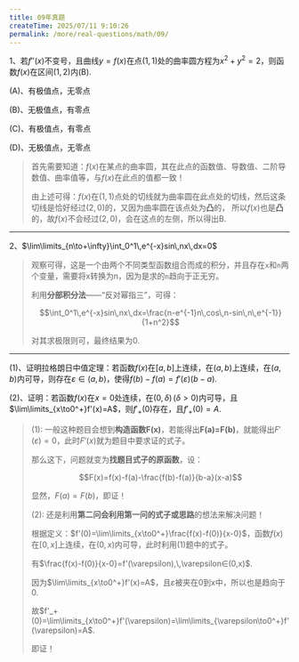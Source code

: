 ```yaml
---
title: 09年真题
createTime: 2025/07/11 9:10:26
permalink: /more/real-questions/math/09/
---
```


1、若$f''(x)$不变号，且曲线$y=f(x)$在点$(1,1)$处的曲率圆方程为$x^2+y^2=2$，则函数$f(x)$在区间$(1,2)$内(B).

(A)、有极值点，无零点

(B)、无极值点，有零点

(C)、有极值点，有零点

(D)、无极值点，无零点

> 首先需要知道：$f(x)$在某点的曲率圆，其在此点的函数值、导数值、二阶导数值、曲率值等，与$f(x)$在此点的值都一致！
> 
> 由上述可得：$f(x)$在$(1,1)$点处的切线就为曲率圆在此点处的切线，然后这条切线是恰好经过$(2,0)$的，又因为曲率圆在该点处为**凸**的，
> 所以$f(x)$也是**凸**的，故$f(x)$不会经过$(2,0)$，会在这点的左侧，所以得出B.

---

2、$\lim\limits_{n\to+\infty}\int_0^1\,e^{-x}sin\,nx\,dx=0$

> 观察可得，这是一个由两个不同类型函数组合而成的积分，并且存在`x`和`n`两个变量，需要将x转换为n，因为是求的`n`趋向于正无穷。
> 
> 利用**分部积分法**——“反对幂指三”，可得：
> 
> $$\int_0^1\,e^{-x}sin\,nx\,dx=\frac{n-e^{-1}n\,cos\,n-sin\,n\,e^{-1}}{1+n^2}$$
> 
> 对其求极限则可，最终结果为0.

---

$(1)、$证明拉格朗日中值定理：若函数$f(x)$在$[a,b]$上连续，在$(a,b)$上连续，在$(a,b)$内可导，则存在$\varepsilon∈(a,b)$，使得$f(b)-f(a)=f'(\varepsilon)(b-a)$.

$(2)、$证明：若函数$f(x)$在$x=0$处连续，在$(0,\delta)\,(\delta>0)$内可导，且$\lim\limits_{x\to0^+}f'(x)=A$，则$f'_+(0)$存在，且$f'_+(0)=A$.

> $(1):$ 一般这种题目会想到**构造函数F(x)**，若能得出**F(a)=F(b)**，就能得出$F'(\varepsilon)=0$，此时$F'(x)$就为题目中要求证的式子。
> 
> 那么这下，问题就变为**找题目式子的原函数**，设：
> 
> $$F(x)=f(x)-f(a)-\frac{f(b)-f(a)}{b-a}(x-a)$$
> 
> 显然，$F(a)=F(b)$，即证！
> 
> $(2):$ 还是利用**第二问会利用第一问的式子或思路**的想法来解决问题！
>
> 根据定义：$f'(0)=\lim\limits_{x\to0^+}\frac{f(x)-f(0)}{x-0}$，函数$f(x)$在$[0,x]$上连续，在$(0,x)$内可导，此时利用(1)题中的式子。
> 
> 有$\frac{f(x)-f(0)}{x-0}=f'(\varepsilon),\,\varepsilon∈(0,x)$.
> 
> 因为$\lim\limits_{x\to0^+}f'(x)=A$，且$\varepsilon$被夹在0到x中，所以也是趋向于0.
> 
> 故$f'_+(0)=\lim\limits_{x\to0^+}f'(\varepsilon)=\lim\limits_{\varepsilon\to0^+}f'(\varepsilon)=A$.
> 
> 即证！
